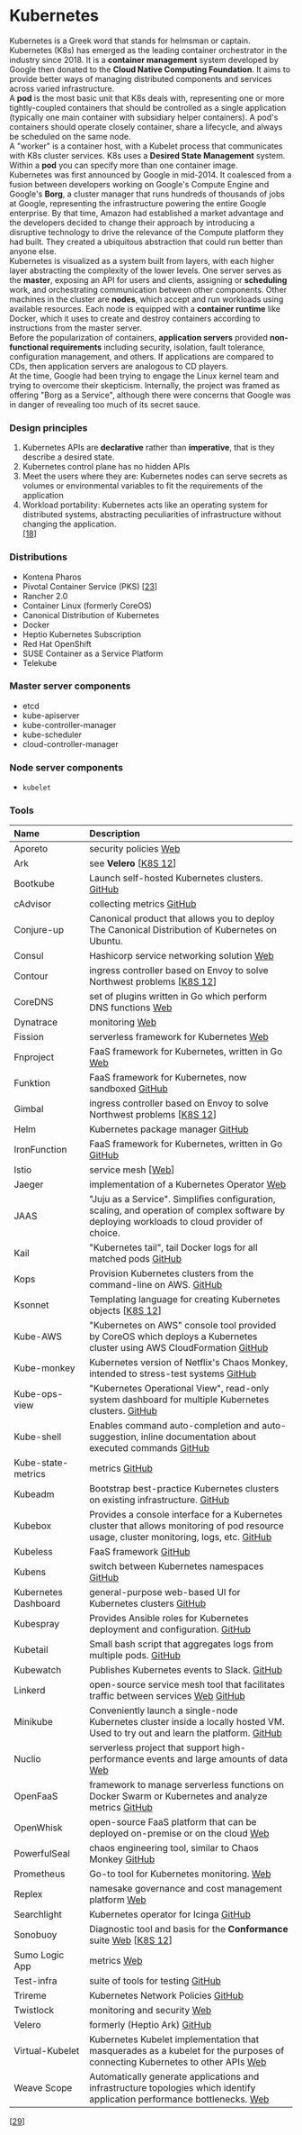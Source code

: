 # Kubernetes
Kubernetes is a Greek word that stands for helmsman or captain.\
Kubernetes (K8s) has emerged as the leading container orchestrator in the industry since 2018. It is a **container management** system developed by Google then donated to the **Cloud Native Computing Foundation**. It aims to provide better ways of managing distributed components and services across varied infrastructure.\
A **pod** is the most basic unit that K8s deals with, representing one or more tightly-coupled containers that should be controlled as a single application (typically one main container with subsidiary helper containers). A pod's containers should operate closely container, share a lifecycle, and always be scheduled on the same node.\
A "worker" is a container host, with a Kubelet process that communicates with K8s cluster services. K8s uses a **Desired State Management** system. Within a **pod** you can specify more than one container image.\
Kubernetes was first announced by Google in mid-2014. It coalesced from a fusion between developers working on Google's Compute Engine and Google's **Borg**, a cluster manager that runs hundreds of thousands of jobs at Google, representing the infrastructure powering the entire Google enterprise. By that time, Amazon had established a market advantage and the developers decided to change their approach by introducing a disruptive technology to drive the relevance of the Compute platform they had built. They created a ubiquitous abstraction that could run better than anyone else.\
Kubernetes is visualized as a system built from layers, with each higher layer abstracting the complexity of the lower levels. One server serves as the **master**, exposing an API for users and clients, assigning or **scheduling** work, and orchestrating communication between other components. Other machines in the cluster are **nodes**, which accept and run workloads using available resources. Each node is equipped with a **container runtime** like Docker, which it uses to create and destroy containers according to instructions from the master server.\
Before the popularization of containers, **application servers** provided **non-functional requirements** including security, isolation, fault tolerance, configuration management, and others. If applications are compared to CDs, then application servers are analogous to CD players.\
At the time, Google had been trying to engage the Linux kernel team and trying to overcome their skepticism. Internally, the project was framed as offering "Borg as a Service", although there were concerns that Google was in danger of revealing too much of its secret sauce.
### Design principles
1. Kubernetes APIs are **declarative** rather than **imperative**, that is they describe a desired state.
2. Kubernetes control plane has no hidden APIs
3. Meet the users where they are: Kubernetes nodes can serve secrets as volumes or environmental variables to fit the requirements of the application
4. Workload portability: Kubernetes acts like an operating system for distributed systems, abstracting peculiarities of infrastructure without changing the application.\
[[18](README.md#sources)]
### Distributions
- Kontena Pharos
- Pivotal Container Service (PKS) [[23](README.md#sources)]
- Rancher 2.0
- Container Linux (formerly CoreOS)
- Canonical Distribution of Kubernetes
- Docker
- Heptio Kubernetes Subscription
- Red Hat OpenShift
- SUSE Container as a Service Platform
- Telekube
### Master server components
- etcd
- kube-apiserver
- kube-controller-manager
- kube-scheduler
- cloud-controller-manager
### Node server components
- `kubelet`
### Tools
Name          | Description
:---          | :---
Aporeto       | security policies [Web](https://www.aporeto.com/)
Ark           | see **Velero** [[K8S 12](../sources/README.md#k8s-12)]
Bootkube      | Launch self-hosted Kubernetes clusters. [GitHub](https://github.com/kubernetes-incubator/bootkube)
cAdvisor      | collecting metrics [GitHub](https://github.com/google/cadvisor)
Conjure-up    | Canonical product that allows you to deploy The Canonical Distribution of Kubernetes on Ubuntu. 
Consul        | Hashicorp service networking solution [Web](https://www.hashicorp.com/products/consul/)
Contour       | ingress controller based on Envoy to solve Northwest problems [[K8S 12](../sources/README.md#k8s-12)]
CoreDNS       | set of plugins written in Go which perform DNS functions [Web](https://coredns.io/)
Dynatrace     | monitoring [Web](https://www.dynatrace.com/support/help/technology-support/cloud-platforms/kubernetes/installation-and-operation/further-integrations/connect-your-kubernetes-clusters-to-dynatrace/#configure-activegate)
Fission       | serverless framework for Kubernetes [Web](https://fission.io/)
Fnproject     | FaaS framework for Kubernetes, written in Go [Web](http://fnproject.io/)
Funktion      | FaaS framework for Kubernetes, now sandboxed [GitHub](https://github.com/funktionio/funktion)
Gimbal        | ingress controller based on Envoy to solve Northwest problems [[K8S 12](../sources/README.md#k8s-12)]
Helm          | Kubernetes package manager [GitHub](https://github.com/kubernetes/helm)
IronFunction  | FaaS framework for Kubernetes, written in Go [GitHub](https://github.com/iron-io/functions)
Istio         | service mesh [[Web](https://istio.io/)]
Jaeger        | implementation of a Kubernetes Operator [Web](https://www.jaegertracing.io/)
JAAS          | "Juju as a Service". Simplifies configuration, scaling, and operation of complex software by deploying workloads to cloud provider of choice. 
Kail          | "Kubernetes tail", tail Docker logs for all matched pods [GitHub](https://github.com/boz/kail)
Kops          | Provision Kubernetes clusters from the command-line on AWS. [GitHub](https://github.com/kubernetes/kops)
Ksonnet       | Templating language for creating Kubernetes objects [[K8S 12](../sources/README.md#k8s-12)]
Kube-AWS      | "Kubernetes on AWS" console tool provided by CoreOS which deploys a Kubernetes cluster using AWS CloudFormation [GitHub](https://github.com/kubernetes-incubator/kube-aws)
Kube-monkey   | Kubernetes version of Netflix's Chaos Monkey, intended to stress-test systems [GitHub](https://github.com/asobti/kube-monkey)
Kube-ops-view | "Kubernetes Operational View", read-only system dashboard for multiple Kubernetes clusters. [GitHub](https://github.com/hjacobs/kube-ops-view)
Kube-shell    | Enables command auto-completion and auto-suggestion, inline documentation about executed commands [GitHub](https://github.com/cloudnativelabs/kube-shell)
Kube-state-metrics | metrics [GitHub](https://github.com/kubernetes/kube-state-metrics)
Kubeadm       | Bootstrap best-practice Kubernetes clusters on existing infrastructure. [GitHub](https://github.com/kubernetes/kubeadm)
Kubebox       | Provides a console interface for a Kubernetes cluster that allows monitoring of pod resource usage, cluster monitoring, logs, etc. [GitHub](https://github.com/astefanutti/kubebox)
Kubeless      | FaaS framework [GitHub](https://github.com/kubeless/kubeless)
Kubens        | switch between Kubernetes namespaces [GitHub](https://github.com/ahmetb/kubectx)
Kubernetes Dashboard  | general-purpose web-based UI for Kubernetes clusters [GitHub](https://github.com/kubernetes/dashboard#kubernetes-dashboard)
Kubespray     | Provides Ansible roles for Kubernetes deployment and configuration. [GitHub](https://github.com/kubernetes-incubator/kubespray)
Kubetail      | Small bash script that aggregates logs from multiple pods. [GitHub](https://github.com/aks/kubetail)
Kubewatch     | Publishes Kubernetes events to Slack.  [GitHub](https://github.com/bitnami-labs/kubewatch)
Linkerd       | open-source service mesh tool that facilitates traffic between services [Web](https://linkerd.io/) [GitHub](https://github.com/linkerd/linkerd2)
Minikube      | Conveniently launch a single-node Kubernetes cluster inside a locally hosted VM. Used to try out and learn the platform. [GitHub](https://github.com/kubernetes/minikube)
Nuclio        | serverless project that support high-performance events and large amounts of data [Web](https://github.com/nuclio/nuclio)
OpenFaaS      | framework to manage serverless functions on Docker Swarm or Kubernetes and analyze metrics [GitHub](https://github.com/openfaas/faas)
OpenWhisk     | open-source FaaS platform that can be deployed on-premise or on the cloud [Web](https://console.bluemix.net/openwhisk/)
PowerfulSeal  | chaos engineering tool, similar to Chaos Monkey [GitHub](https://github.com/bloomberg/powerfulseal)
Prometheus    | Go-to tool for Kubernetes monitoring. [Web](https://prometheus.io/)
Replex        | namesake governance and cost management platform [Web](https://www.replex.io/)
Searchlight   | Kubernetes operator for Icinga [GitHub](https://github.com/appscode/searchlight)
Sonobuoy      | Diagnostic tool and basis for the **Conformance** suite [Web](https://sonobuoy.io/) [[K8S 12](../sources/README.md#k8s-12)]
Sumo Logic App | metrics [Web](https://www.sumologic.com/application/kubernetes/)
Test-infra    | suite of tools for testing [GitHub](https://github.com/kubernetes/test-infra)
Trireme       | Kubernetes Network Policies [GitHub](https://github.com/aporeto-inc/trireme-kubernetes)
Twistlock     | monitoring and security [Web](https://www.twistlock.com/)
Velero        | formerly (Heptio Ark) [GitHub](https://github.com/heptio/velero)
Virtual-Kubelet | Kubernetes Kubelet implementation that masquerades as a kubelet for the purposes of connecting Kubernetes to other APIs [Web](https://virtual-kubelet.io/)
Weave Scope   | Automatically generate applications and infrastructure topologies which identify application performance bottlenecks. [Web](https://www.weave.works/oss/scope/)

[[29](README.md#sources)]
